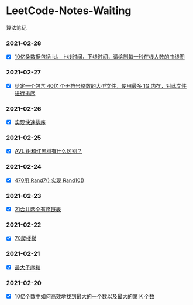 # LeetCode-Notes-Waiting
算法笔记

### 2021-02-28
- [x] [10亿条数据包括 id，上线时间，下线时间，请绘制每一秒在线人数的曲线图](https://github.com/loyalto/LeetCode-Notes-Waiting/blob/master/2021-02-28/10%E4%BA%BF%E6%9D%A1%E6%95%B0%E6%8D%AE%E5%8C%85%E6%8B%AC%20id%EF%BC%8C%E4%B8%8A%E7%BA%BF%E6%97%B6%E9%97%B4%EF%BC%8C%E4%B8%8B%E7%BA%BF%E6%97%B6%E9%97%B4%EF%BC%8C%E8%AF%B7%E7%BB%98%E5%88%B6%E6%AF%8F%E4%B8%80%E7%A7%92%E5%9C%A8%E7%BA%BF%E4%BA%BA%E6%95%B0%E7%9A%84%E6%9B%B2%E7%BA%BF%E5%9B%BE.md)


### 2021-02-27
- [x] [给定一个包含 40亿 个无符号整数的大型文件，使用最多 1G 内存，对此文件进行排序](https://github.com/loyalto/LeetCode-Notes-Waiting/blob/master/2021-02-27/%E7%BB%99%E5%AE%9A%E4%B8%80%E4%B8%AA%E5%8C%85%E5%90%AB%2040%E4%BA%BF%20%E4%B8%AA%E6%97%A0%E7%AC%A6%E5%8F%B7%E6%95%B4%E6%95%B0%E7%9A%84%E5%A4%A7%E5%9E%8B%E6%96%87%E4%BB%B6%EF%BC%8C%E4%BD%BF%E7%94%A8%E6%9C%80%E5%A4%9A%201G%20%E5%86%85%E5%AD%98%EF%BC%8C%E5%AF%B9%E6%AD%A4%E6%96%87%E4%BB%B6%E8%BF%9B%E8%A1%8C%E6%8E%92%E5%BA%8F.md)

### 2021-02-26
- [x] [实现快速排序](https://github.com/loyalto/LeetCode-Notes-Waiting/blob/master/2021-02-26/%E5%AE%9E%E7%8E%B0%E5%BF%AB%E9%80%9F%E6%8E%92%E5%BA%8F.md)

### 2021-02-25
- [x] [AVL 树和红黑树有什么区别？](https://github.com/loyalto/LeetCode-Notes-Waiting/blob/master/2021-02-25/AVL%20%E6%A0%91%E5%92%8C%E7%BA%A2%E9%BB%91%E6%A0%91%E6%9C%89%E4%BB%80%E4%B9%88%E5%8C%BA%E5%88%AB%EF%BC%9F.md)

### 2021-02-24
- [x] [470用 Rand7() 实现 Rand10()](https://github.com/loyalto/LeetCode-Notes-Waiting/blob/master/2021-02-24/470%E7%94%A8%20Rand7()%20%E5%AE%9E%E7%8E%B0%20Rand10().md)

### 2021-02-23
- [x] [21合并两个有序链表](https://github.com/loyalto/LeetCode-Notes-Waiting/blob/master/2021-02-23/21%E5%90%88%E5%B9%B6%E4%B8%A4%E4%B8%AA%E6%9C%89%E5%BA%8F%E9%93%BE%E8%A1%A8.md)

### 2021-02-22
- [x] [70爬楼梯](https://github.com/loyalto/LeetCode-Notes-Waiting/blob/master/2021-02-22/70%E7%88%AC%E6%A5%BC%E6%A2%AF.md)

### 2021-02-21
- [x] [最大子序和](https://github.com/loyalto/LeetCode-Notes-Waiting/blob/master/2021-02-21/%E6%9C%80%E5%A4%A7%E5%AD%90%E5%BA%8F%E5%92%8C.md)

### 2021-02-20
- [x] [10亿个数中如何高效地找到最大的一个数以及最大的第 K 个数](https://github.com/loyalto/LeetCode-Notes-Waiting/blob/master/2021-02-20/10%E4%BA%BF%E4%B8%AA%E6%95%B0%E4%B8%AD%E5%A6%82%E4%BD%95%E9%AB%98%E6%95%88%E5%9C%B0%E6%89%BE%E5%88%B0%E6%9C%80%E5%A4%A7%E7%9A%84%E4%B8%80%E4%B8%AA%E6%95%B0%E4%BB%A5%E5%8F%8A%E6%9C%80%E5%A4%A7%E7%9A%84%E7%AC%AC%20K%20%E4%B8%AA%E6%95%B0.md)